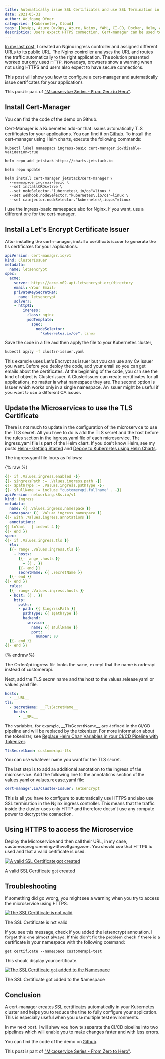 ```yaml
---
title: Automatically issue SSL Certificates and use SSL Termination in Kubernetes 
date: 2021-05-31
author: Wolfgang Ofner
categories: [Kubernetes, Cloud]
tags: [DevOps, Azure DevOps, Azure, Nginx, YAML, CI-CD, Docker, Helm, AKS, Kubernetes, TLS, SSL]
description: Users expect HTTPS connection. Cert-manager can be used to automatically issue SSL certificates to your applications running in Kubernetes.
---
```


[In my last post](/configure-custom-urls-to-access-microservices-running-in-kubernetes), I created an Nginx ingress controller and assigned different URLs to its public URL. The Nginx controller analyses the URL and routes the traffic automatically to the right application. The solution presented worked but only used HTTP. Nowadays, browsers show a warning when not using HTTPS and users also expect to have secure connections.

This post will show you how to configure a cert-manager and automatically issue certificates for your applications.

This post is part of ["Microservice Series - From Zero to Hero"](/microservice-series-from-zero-to-hero).

## Install Cert-Manager

You can find the code of the demo on <a href="https://github.com/WolfgangOfner/MicroserviceDemo" target="_blank" rel="noopener noreferrer">Github</a>.

Cert-Manager is a Kubernetes add-on that issues automatically TLS certificates for your applications. You can find it on <a href="https://github.com/jetstack/cert-manager" target="_blank" rel="noopener noreferrer">Github</a>. To install the cert-manager using Helm charts, execute the following commands:

```shell
kubectl label namespace ingress-basic cert-manager.io/disable-validation=true

helm repo add jetstack https://charts.jetstack.io

helm repo update

helm install cert-manager jetstack/cert-manager \
  --namespace ingress-basic \
  --set installCRDs=true \
  --set nodeSelector."kubernetes\.io/os"=linux \
  --set webhook.nodeSelector."kubernetes\.io/os"=linux \
  --set cainjector.nodeSelector."kubernetes\.io/os"=linux
```

I use the ingress-basic namespace also for Nginx. If you want, use a different one for the cert-manager.

## Install a Let's Encrypt Certificate Issuer

After installing the cert-manager, install a certificate issuer to generate the tls certificates for your applications.

```yaml
apiVersion: cert-manager.io/v1
kind: ClusterIssuer
metadata:
  name: letsencrypt
spec:
  acme:
    server: https://acme-v02.api.letsencrypt.org/directory
    email: <Your Email>
    privateKeySecretRef:
      name: letsencrypt
    solvers:
    - http01:
        ingress:
          class: nginx
          podTemplate:
            spec:
              nodeSelector:
                "kubernetes.io/os": linux
```

Save the code in a file and then apply the file to your Kubernetes cluster, 

```bash
kubectl apply -f cluster-issuer.yaml
```

This example uses Let's Encrypt as issuer but you can use any CA issuer you want. Before you deploy the code, add your email so you can get emails about the certificates. At the beginning of the code, you can see the kind of object is ClusterIssuer. A ClusterIssuer can create certificates for all applications, no matter in what namespace they are. The second option is Issuer which works only in a single namespace. An issuer might be useful if you want to use a different CA issuer.

## Update the Microservices to use the TLS Certificate

There is not much to update in the configuration of the microservice to use the TLS secret. All you have to do is add the TLS secret and the host before the rules section in the ingress.yaml file of each microservice. The ingress.yaml file is part of the Helm chart. If you don't know Helm, see my posts [Helm - Getting Started](/helm-getting-started) and [Deploy to Kubernetes using Helm Charts](/deploy-kubernetes-using-helm).

The ingress.yaml file looks as follows:

{% raw %}
```yaml
{{- if .Values.ingress.enabled -}}
{{- $ingressPath := .Values.ingress.path -}}
{{- $pathType := .Values.ingress.pathType -}}
{{- $fullName := include "customerapi.fullname" . -}}
apiVersion: networking.k8s.io/v1
kind: Ingress
metadata:
  name: {{ .Values.ingress.namespace }}
  namespace: {{ .Values.ingress.namespace }}
{{- with .Values.ingress.annotations }}
  annotations:
{{ toYaml . | indent 4 }}
{{- end }}
spec:
{{- if .Values.ingress.tls }}
  tls:
  {{- range .Values.ingress.tls }}
    - hosts:
      {{- range .hosts }}
        - {{ . }}
      {{- end }}
      secretName: {{ .secretName }}
  {{- end }}
{{- end }}
  rules: 
  {{- range .Values.ingress.hosts }}
  - host: {{ . }}
    http:
      paths:
      - path: {{ $ingressPath }}
        pathType: {{ $pathType }}
        backend:
          service:
            name: {{ $fullName }}
            port: 
              number: 80
  {{- end }}
{{- end }}
```
{% endraw %}

The OrderApi ingress file looks the same, except that the name is orderapi instead of customerapi.

Next, add the TLS secret name and the host to the values.release.yaml or values.yaml file.

```yaml
hosts:
  - __URL__
tls:
  - secretName: __TlsSecretName__
    hosts:
      - __URL__
```
The variables, for example, \_\_TlsSecretName\_\_ are defined in the CI/CD pipeline and will be replaced by the tokenizer. For more information about the tokenizer, see [Replace Helm Chart Variables in your CI/CD Pipeline with Tokenizer](/replace-helm-variables-tokenizer).

```yaml
TlsSecretName: customerapi-tls
```

You can use whatever name you want for the TLS secret.

The last step is to add an additional annotation to the ingress of the microservice. Add the following line to the annotations section of the values.yaml or values.release.yaml file:

```yaml
cert-manager.io/cluster-issuer: letsencrypt
```
This is all you have to configure to automatically use HTTPS and also use SSL termination in the Nginx ingress controller. This means that the traffic inside the cluster uses only HTTP and therefore doesn't use any compute power to decrypt the connection.

## Using HTTPS to access the Microservice

Deploy the Microservice and then call their URL, in my case, customer.programmingwithwolfgang.com. You should see that HTTPS is used and that a valid certificate is used.

<div class="col-12 col-sm-10 aligncenter">
  <a href="/assets/img/posts/2021/05/A-valid-SSL-Certificate-got-created.jpg"><img loading="lazy" src="/assets/img/posts/2021/05/A-valid-SSL-Certificate-got-created.jpg" alt="A valid SSL Certificate got created" /></a>
  
  <p>
   A valid SSL Certificate got created
  </p>
</div>

## Troubleshooting

If something did go wrong, you might see a warning when you try to access the microservice using HTTPS.

<div class="col-12 col-sm-10 aligncenter">
  <a href="/assets/img/posts/2021/05/The-SSL-Certificate-is-not-valid.jpg"><img loading="lazy" src="/assets/img/posts/2021/05/The-SSL-Certificate-is-not-valid.jpg" alt="The SSL Certificate is not valid" /></a>
  
  <p>
   The SSL Certificate is not valid
  </p>
</div>

If you see this message, check if you added the letsencrypt annotation. I forget this one almost always. If this didn't fix the problem check if there is a certificate in your namespace with the following command:

```shell
get certificate --namespace customerapi-test
```

This should display your certificate.

<div class="col-12 col-sm-10 aligncenter">
  <a href="/assets/img/posts/2021/05/The-SSL-Certificate-got-added-to-the-Namespace.jpg"><img loading="lazy" src="/assets/img/posts/2021/05/The-SSL-Certificate-got-added-to-the-Namespace.jpg" alt="The SSL Certificate got added to the Namespace" /></a>
  
  <p>
   The SSL Certificate got added to the Namespace
  </p>
</div>

## Conclusion

A cert-manager creates SSL certificates automatically in your Kubernetes cluster and helps you to reduce the time to fully configure your application. This is especially useful when you use multiple test environments.

[In my next post](/split-up-the-ci-cd-pipeline-into-two-pipelines), I will show you how to separate the CI/CD pipeline into two pipelines which will enable you to make changes faster and with less errors.

You can find the code of the demo on <a href="https://github.com/WolfgangOfner/MicroserviceDemo" target="_blank" rel="noopener noreferrer">Github</a>.

This post is part of ["Microservice Series - From Zero to Hero"](/microservice-series-from-zero-to-hero).